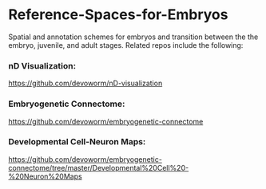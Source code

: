 # Reference-Spaces-for-Embryos  

Spatial and annotation schemes for embryos and transition between the the embryo, juvenile, and adult stages. Related repos include the following:  
  
### nD Visualization:  
https://github.com/devoworm/nD-visualization  
  
### Embryogenetic Connectome:  
https://github.com/devoworm/embryogenetic-connectome  
  
### Developmental Cell-Neuron Maps:  
https://github.com/devoworm/embryogenetic-connectome/tree/master/Developmental%20Cell%20-%20Neuron%20Maps  




